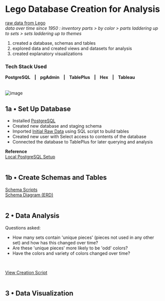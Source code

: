 # Lego Database Creation for Analysis

[raw data from Lego](https://www.kaggle.com/datasets/rtatman/lego-database)  
_data over time since 1950 : inventory parts > by color > parts laddering up to sets > sets laddering up to themes_  
1. created a database, schemas and tables
2. explored data and created views and datasets for analysis
3. created explanatory visualizations

   
### Tech Stack Used
**PostgreSQL &nbsp;&nbsp; | &nbsp;&nbsp; pgAdmin &nbsp;&nbsp; | &nbsp;&nbsp; TablePlus &nbsp;&nbsp; | &nbsp;&nbsp; Hex &nbsp;&nbsp; | &nbsp;&nbsp; Tableau**  
<br />  
![image](https://github.com/user-attachments/assets/32dfa55c-709c-4f49-82d3-b5f19b5f683a)
<br />   

## 1a • Set Up Database
* Installed [PostgreSQL](https://www.postgresql.org/download/)
* Created new database and staging schema
* Imported [Initial Raw Data](https://www.kaggle.com/datasets/rtatman/lego-database) using SQL script to build tables
* Created new user with Select access to contents of the database
* Connected the database to TablePlus for later querying and analysis  

**Reference**  
[Local PostgreSQL Setup](https://www.youtube.com/watch?v=QPE5_p9PRsc)  
<br />    

## 1b • Create Schemas and Tables
[Schema Scripts](table_creation.sql)  
[Schema Diagram (ERD)](lego_er_diagram.png)  
<br />    

## 2 • Data Analysis
Questions asked:
* How many sets contain 'unique pieces' (pieces not used in any other set) and how has this changed over time?
* Are these 'unique pieces' more likely to be 'odd' colors?
* Have the colors and variety of colors changed over time?
<br />

[View Creation Script](view_creation.sql)  
<br />

## 3 • Data Visualization
